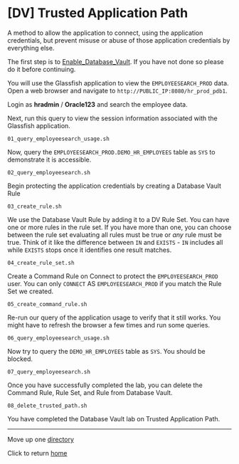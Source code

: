 # [DV] Trusted Application Path

A method to allow the application to connect, using the application credentials, but prevent misuse or abuse of those application credentials by everything else.

The first step is to [Enable_Database_Vault](../Enable_Database_Vault/README.md). If you have not done so please do it before continuing. 

You will use the Glassfish application to view the `EMPLOYEESEARCH_PROD` data. Open a web browser and navigate to `http://PUBLIC_IP:8080/hr_prod_pdb1`.

Login as **hradmin** / **Oracle123** and search the employee data.

Next, run this query to view the session information associated with the Glassfish application.


    01_query_employeesearch_usage.sh

Now, query the `EMPLOYEESEARCH_PROD.DEMO_HR_EMPLOYEES` table as `SYS` to demonstrate it is accessible. 

    02_query_employeesearch.sh

Begin protecting the application credentials by creating a Database Vault Rule

    03_create_rule.sh

We use the Database Vault Rule by adding it to a DV Rule Set. You can have one or more rules in the rule set. If you have more than one, you can choose between the rule set evaluating all rules must be true or *any* rule must be true.  Think of it like the difference between `IN` and `EXISTS` - `IN` includes all while `EXISTS` stops once it identifies one result matches. 

    04_create_rule_set.sh

Create a Command Rule on Connect to protect the `EMPLOYEESEARCH_PROD` user. You can only `CONNECT` AS `EMPLOYEESEARCH_PROD` if you match the Rule Set we created.


    05_create_command_rule.sh

Re-run our query of the application usage to verify that it still works. You might have to refresh the browser a few times and run some queries. 

    06_query_employeesearch_usage.sh
    
Now try to query the `DEMO_HR_EMPLOYEES` table as `SYS`. You should be blocked.
    
    07_query_employeesearch.sh
    
    
Once you have successfully completed the lab, you can delete the Command Rule, Rule Set, and Rule from Database Vault. 
    
    08_delete_trusted_path.sh

You have completed the Database Vault lab on Trusted Application Path. 



---
Move up one [directory](../README.md)

Click to return [home](/README.md)
